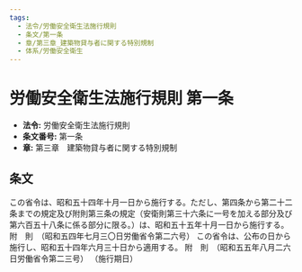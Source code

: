 ```yaml
---
tags:
  - 法令/労働安全衛生法施行規則
  - 条文/第一条
  - 章/第三章_建築物貸与者に関する特別規制
  - 体系/労働安全衛生
---
```

# 労働安全衛生法施行規則 第一条

- **法令:** 労働安全衛生法施行規則
- **条文番号:** 第一条
- **章:** 第三章　建築物貸与者に関する特別規制

## 条文
この省令は、昭和五十四年十月一日から施行する。ただし、第四条から第二十二条までの規定及び附則第三条の規定（安衛則第三十六条に一号を加える部分及び第六百五十八条に係る部分に限る。）は、昭和五十五年十月一日から施行する。
附　則　（昭和五四年七月三〇日労働省令第二六号）
この省令は、公布の日から施行し、昭和五十四年六月三十日から適用する。
附　則　（昭和五五年八月二六日労働省令第二三号）
（施行期日）


